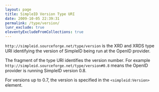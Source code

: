 ```yaml
---
layout: page
title: SimpleID Version Type URI
date: 2009-10-05 22:39:31
permalink: /type/version/
lunr_exclude: true
eleventyExcludeFromCollections: true
---
```


`http://simpleid.sourceforge.net/type/version` is the XRD and XRDS type URI identifying the version of SimpleID being run at the OpenID provider.

The fragment of the type URI identifies the version number.  For example `http://simpleid.sourceforge.net/type/version#0.8` means the OpenID provider is running SimpleID version 0.8.

For versions up to 0.7, the version is specified in the `<simpleid:Version>` element.